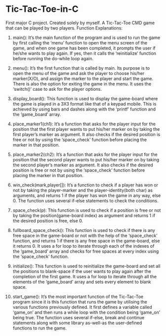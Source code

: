 # Tic-Tac-Toe-in-C
First major C project. Created solely by myself. A Tic-Tac-Toe CMD game that can be played by two players. 
Function Explanations:
1.	main():
It’s the main function of the program and is used to run the game by first calling the ‘menu’ function to open the menu screen of the game, and when one game has been completed, it prompts the user if he/she wants to play again. If yes, then it calls the ‘reinitialize’ function before running the do-while loop again. 
2.	menu():
It’s the first function that is called by main. Its purpose is to open the menu of the game and ask the player to choose his/her marker(X/O), and assign the marker to the player and start the game. There is also the option for exiting the game in the menu. It uses the ‘switch()’ case to ask for the player options.
3.	display_board():
This function is used to display the game-board where the game is played in a 3X3 format like that of a keypad mobile. This is achieved by using bars and dashes along with the ‘printf’ function and the ‘game_board’ array.

4.	place_marker1(ch1):
It’s a function that asks for the player input for the position that the first player wants to put his/her marker on by taking the first player’s marker as argument. It also checks if the desired position is free or not by using the ‘space_check’ function before placing the marker in that position.
5.	place_marker2(ch2):
It’s a function that asks for the player input for the position that the second player wants to put his/her marker on by taking the second player’s marker as argument. It also checks if the desired position is free or not by using the ‘space_check’ function before placing the marker in that position.
6.	win_check(mark,player[]):
It’s a function to check if a player has won or not by taking the player-marker and the player-identity(both char) as arguments, and returns 1 if the player has won the game in any way, else 0. The function uses several if-else statements to check the conditions.
7.	space_check(p):
This function is used to check if a position is free or not by taking the position(game-board index) as argument and returns 1 if the desired position is free, else 0.
8.	fullboard_space_check():
This function is used to check if there is any free space in the game-board or not with the help of the ‘space_check’ function, and returns 1 if there is any free space in the game-board, else it returns 0. It uses a for loop to iterate through each of the indexes of the ‘game_board’ array and checks for free spaces at every index using the ‘space_check’ function.
9.	initialize():
This function is used to reinitialize the game-board and set all the positions to blank-space if the user wants to play again after the completion of the first game. It uses a for loop to iterate through all the elements of the ‘game_board’ array and sets every element to blank space.
10.	 start_game():
It’s the most important function of the Tic-Tac-Toe program since it is this function that runs the game by utilising the various functions previously defined. It first defines a variable called ‘game_on’ and then runs a while loop with the condition being ‘game_on’ being true. The function uses several if-else, break and continue statements along with some library as-well-as the user-defined functions to run the game.

